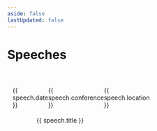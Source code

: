 ```yaml
---
aside: false
lastUpdated: false
---
```


<script setup>
import tid2022 from './img/2022-09-09-tid.jpg'
import gnsec2022 from './img/2022-04-26-gnsec.jpg'
import qecon2021 from './img/2021-09-15-qecon.jpg'

const speeches = [{
  cover: tid2022,
  date: '2022-09-09',
  conference: 'TiD',
  location: '北京',
  title: 'DevOps下可观测数据质量建设最佳实践',
  link: 'https://mp.weixin.qq.com/s/2bnFrjjxFtL47fEqiYnU1A',
}, {
  cover: gnsec2022,
  date: '2022-04-26',
  conference: 'GNSEC',
  location: '线上',
  title: '现代化自建监控告警平台搭建决策实践',
  link: 'https://mp.weixin.qq.com/s/rU1cgUREN8ot23yXZA204Q',
}, {
  cover: qecon2021,
  date: '2021-09-15',
  conference: 'QECon',
  location: '上海',
  title: '基于海量日志和时序数据的质量建设最佳实践',
  link: 'https://mp.weixin.qq.com/s/SIzXdg9PHIK2R7H1x59fIQ',
}]
</script>

# Speeches

<div class="speeches">
  <div class="speech" v-for="speech in speeches">
    <figure>
      <img class="speech-cover" :src="speech.cover" alt="">
    </figure>
    <div class="speech-meta">
      <div>
        <IconCalendar />
        <span>{{ speech.date }}</span>
      </div>
      <div>
        <IconUsers />
        <span>{{ speech.conference }}</span>
      </div>
      <div>
        <IconLocation />
        <span>{{ speech.location }}</span>
      </div>
    </div>
    <div class="speech-title">
      <a :href="speech.link" target="_blank" rel="noreferrer">{{ speech.title }}</a>
    </div>
  </div>
</div>

<style scoped>
.speeches {
  display: flex;
  flex-wrap: wrap;
  justify-content: space-between;
  gap: 20px;
  margin: 20px 0;
}

.speech {
  width: 100%;
  display: flex;
  flex-direction: column;
  border-radius: 12px;
  background-color: var(--vp-c-bg-soft);
}

@media (min-width: 720px) {
  .speech {
    width: calc(50% - 10px);
  }
}

.speech-cover {
  width: 100%;
  border-radius: 12px 12px 0 0;
}

.speech-meta {
  display: flex;
  justify-content: space-around;
  align-items: center;
  padding: 8px 12px;
  font-size: 14px;
  color: var(--vp-c-text-2);
  border-bottom: 2px solid var(--vp-c-bg);
}

.speech-meta > div {
  display: flex;
  align-items: center;
}

.speech-meta svg {
  width: 16px;
  height: 16px;
  margin-right: 8px;
}

.speech-title {
  padding: 10px 12px;
  display: flex;
  justify-content: center;
  align-items: center;
  flex-grow: 1;
  text-align: center;
}
</style>
